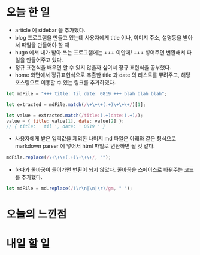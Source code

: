 # 오늘 한 일

- article 에 sidebar 을 추가했다.
- blog 프로그램을 만들고 있는데 사용자에게 title 이나, 이미지 주소, 설명등을 받아서 파일을 만들어야 할 때
- hugo 에서 내가 받아 쓰는 프로그램에는 +++ 이안에! +++ 넣어주면 변환해서 파일을 만들어주고 있다.
- 정규 표현식을 배우면 할 수 있지 않을까 싶어서 정규 표현식을 공부했다.
- home 화면에서 정규표현식으로 추출한 title 과 date 의 리스트를 뿌려주고, 해당 포스팅으로 이동할 수 있는 링크를 추가하였다.

```js
let mdFile = "+++ title: til date: 0819 +++ blah blah blah";

let extracted = mdFile.match(/\+\+\+(.+)\+\+\+/)[1];

let value = extracted.match(/title:(.+)date:(.+)/);
value = { title: value[1], date: value[2] };
// { title: ' til ', date: ' 0819 ' }
```

- 사용자에게 받은 입력값을 제외한 나머지 md 파일은 아래와 같은 형식으로 markdown parser 에 넣어서 html 파일로 변환하면 될 것 같다.

```js
mdFile.replace(/\+\+\+(.+)\+\+\+/, "");
```

- 하다가 줄바꿈이 들어가면 변환이 되지 않았다. 줄바꿈을 스페이스로 바꿔주는 코드를 추가했다.

```js
let mdFile = md.replace(/(\r\n|\n|\r)/gm, " ");
```

# 오늘의 느낀점

# 내일 할 일
